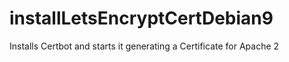 # installLetsEncryptCertDebian9
Installs Certbot and starts it generating a Certificate for Apache 2
